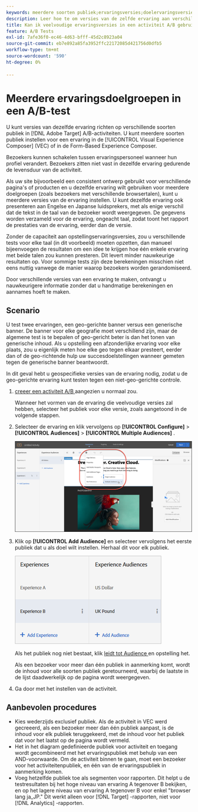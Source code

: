 ```yaml
---
keywords: meerdere soorten publiek;ervaringsversies;doelervaringsversies
description: Leer hoe te om versies van de zelfde ervaring aan verschillende publiek in  [!DNL Adobe Target]  A/B activiteiten te richten.
title: Kan ik veelvoudige ervaringsversies in een activiteit A/B gebruiken?
feature: A/B Tests
exl-id: 7afe36f0-ec46-4d63-bfff-45d2c8923a04
source-git-commit: eb7e892a85fa3952ffc22172085d421756d0dfb5
workflow-type: tm+mt
source-wordcount: '590'
ht-degree: 0%

---
```


# Meerdere ervaringsdoelgroepen in een A/B-test

U kunt versies van dezelfde ervaring richten op verschillende soorten publiek in [!DNL Adobe Target] A/B-activiteiten. U kunt meerdere soorten publiek instellen voor een ervaring in de [!UICONTROL Visual Experience Composer] (VEC) of in de Form-Based Experience Composer.

Bezoekers kunnen schakelen tussen ervaringspersoneel wanneer hun profiel verandert. Bezoekers zitten niet vast in dezelfde ervaring gedurende de levensduur van de activiteit.

Als uw site bijvoorbeeld een consistent ontwerp gebruikt voor verschillende pagina&#39;s of producten en u dezelfde ervaring wilt gebruiken voor meerdere doelgroepen (zoals bezoekers met verschillende browsertalen), kunt u meerdere versies van de ervaring instellen. U kunt dezelfde ervaring ook presenteren aan Engelse en Japanse luidsprekers, met als enige verschil dat de tekst in de taal van de bezoeker wordt weergegeven. De gegevens worden verzameld voor de ervaring, ongeacht taal, zodat toont het rapport de prestaties van de ervaring, eerder dan de versie.

Zonder de capaciteit aan opstellingservaringsversies, zou u verschillende tests voor elke taal (in dit voorbeeld) moeten opzetten, dan manueel bijeenvoegen de resultaten om een idee te krijgen hoe één enkele ervaring met beide talen zou kunnen presteren. Dit levert minder nauwkeurige resultaten op. Voor sommige tests zijn deze berekeningen misschien niet eens nuttig vanwege de manier waarop bezoekers worden gerandomiseerd.

Door verschillende versies van een ervaring te maken, ontvangt u nauwkeurigere informatie zonder dat u handmatige berekeningen en aannames hoeft te maken.

## Scenario

U test twee ervaringen, een geo-gerichte banner versus een generische banner. De banner voor elke geografie moet verschillend zijn, maar de algemene test is te bepalen of geo-gericht beter is dan het tonen van generische inhoud. Als u opstelling een afzonderlijke ervaring voor elke plaats, zou u eigenlijk meten hoe elke geo tegen elkaar presteert, eerder dan of de geo-richtende hulp uw succesdoelstellingen wanneer gemeten tegen de generische banner beantwoordt.

In dit geval hebt u geospecifieke versies van de ervaring nodig, zodat u de geo-gerichte ervaring kunt testen tegen een niet-geo-gerichte controle.

1. [ creeer een activiteit A/B ](/help/main/c-activities/t-test-ab/t-test-create-ab/test-create-ab.md) aangezien u normaal zou.

   Wanneer het vormen van de ervaring die veelvoudige versies zal hebben, selecteer het publiek voor elke versie, zoals aangetoond in de volgende stappen.

1. Selecteer de ervaring en klik vervolgens op **[!UICONTROL Configure]** > **[!UICONTROL Audiences]** > **[!UICONTROL Multiple Audiences]** .

   ![ Veelvoudige optie van het publiek ](/help/main/c-activities/t-test-ab/t-test-create-ab/assets/multiple-audiences-new.png)

1. Klik op **[!UICONTROL Add Audience]** en selecteer vervolgens het eerste publiek dat u als doel wilt instellen. Herhaal dit voor elk publiek.

   ![ exp-versies beeld ](assets/exp-versions.png)

   Als het publiek nog niet bestaat, klik [ leidt tot Audience ](/help/main/c-target/c-audiences/create-audience.md#task_E18BD77A9A8F4ED0AC50569F94556558) en opstelling het.

   Als een bezoeker voor meer dan één publiek in aanmerking komt, wordt de inhoud voor alle soorten publiek geretourneerd, waarbij de laatste in de lijst daadwerkelijk op de pagina wordt weergegeven.

1. Ga door met het instellen van de activiteit.

## Aanbevolen procedures

* Kies wederzijds exclusief publiek. Als de activiteit in VEC werd gecreeerd, als een bezoeker meer dan één publiek aanpast, is de inhoud voor elk publiek teruggekeerd, met de inhoud voor het publiek dat voor het laatst op de pagina wordt vermeld.
* Het in het diagram gedefinieerde publiek voor activiteit en toegang wordt gecombineerd met het ervaringspubliek met behulp van een AND-voorwaarde. Om de activiteit binnen te gaan, moet een bezoeker voor het activiteitenpubliek, en één van de ervaringspubliek in aanmerking komen.
* Voeg hetzelfde publiek toe als segmenten voor rapporten. Dit helpt u de testresultaten bij het hoge niveau van ervaring A tegenover B bekijken, en op het lagere niveau van ervaring A tegenover B voor enkel &quot;browser lang ja_JP.&quot; Dit werkt alleen voor [!DNL Target] -rapporten, niet voor [!DNL Analytics] -rapporten.
